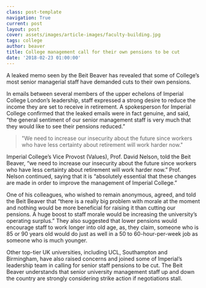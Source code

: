 ```yaml
---
class: post-template
navigation: True
current: post
layout: post
cover: assets/images/article-images/faculty-building.jpg
tags: college
author: beaver
title: College management call for their own pensions to be cut
date: '2018-02-23 01:00:00'
---
```


A leaked memo seen by the Beit Beaver has revealed that some of College’s most senior managerial staff have demanded cuts to their own pensions.

In emails between several members of the upper echelons of Imperial College London’s leadership, staff expressed a strong desire to reduce the income they are set to receive in retirement. A spokesperson for Imperial College confirmed that the leaked emails were in fact genuine, and said, “the general sentiment of our senior management staff is very much that they would like to see their pensions reduced.”

> "We need to increase our insecurity about the future since workers who have less certainty about retirement will work harder now."

Imperial College’s Vice Provost (Values), Prof. David Nelson, told the Beit Beaver, “we need to increase our insecurity about the future since workers who have less certainty about retirement will work harder now.” Prof. Nelson continued, saying that it is “absolutely essential that these changes are made in order to improve the management of Imperial College.”

One of his colleagues, who wished to remain anonymous, agreed, and told the Beit Beaver that “there is a really big problem with morale at the moment and nothing would be more beneficial for raising it than cutting our pensions. A huge boost to staff morale would be increasing the university’s operating surplus.” They also suggested that lower pensions would encourage staff to work longer into old age, as, they claim, someone who is 85 or 90 years old would do just as well in a 50 to 60-hour-per-week job as someone who is much younger.

Other top-tier UK universities, including UCL, Southampton and Birmingham, have also raised concerns and joined some of Imperial’s leadership team in calling for senior staff pensions to be cut. The Beit Beaver understands that senior university management staff up and down the country are strongly considering strike action if negotiations stall.
